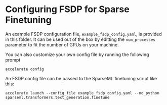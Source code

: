 <!--
Copyright (c) 2021 - present / Neuralmagic, Inc. All Rights Reserved.

Licensed under the Apache License, Version 2.0 (the "License");
you may not use this file except in compliance with the License.
You may obtain a copy of the License at

   http://www.apache.org/licenses/LICENSE-2.0

Unless required by applicable law or agreed to in writing,
software distributed under the License is distributed on an "AS IS" BASIS,
WITHOUT WARRANTIES OR CONDITIONS OF ANY KIND, either express or implied.
See the License for the specific language governing permissions and
limitations under the License.
-->

# Configuring FSDP for Sparse Finetuning

An example FSDP configuration file, `example_fsdp_config.yaml`, is provided in this
folder. It can be used out of the box by editting the `num_processes` parameter to 
fit the number of GPUs on your machine.

You can also customize your own config file by running the following prompt
```
accelerate config
```

An FSDP config file can be passed to the SparseML finetuning script like this:
```
accelerate launch --config_file example_fsdp_config.yaml --no_python sparseml.transformers.text_generation.finetune
```
